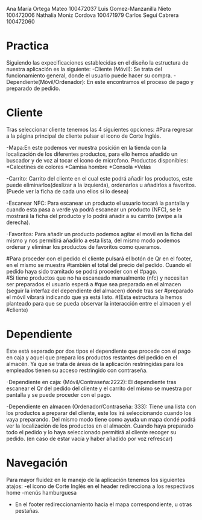 Ana María Ortega Mateo            100472037
Luis Gomez-Manzanilla Nieto    100472006
Nathalia Moniz Cordova        100471979
Carlos Seguí Cabrera            100472060
# Practica
Siguiendo las expecificaciones establecidas en el diseño la estructura de nuestra aplicación es la siguiente:
-Cliente (Móvil): Se trata del funcionamiento general, donde el usuario puede hacer su compra.
-Dependiente(Móvil/Ordenador): En este encontramos el proceso de pago y preparado de pedido.

# Cliente
Tras seleccionar cliente tenemos las 4 siguientes opciones:
#Para regresar a la página principal de cliente pulsar el icono de Corte Inglés.

-Mapa:En este podemos ver nuestra posición en la tienda con la localización de los diferentes productos, para ello hemos añadido un buscador y  de voz al tocar el icono de microfono. 
Productos disponibles:
*Calcetines de colores
*Camisa hombre
*Consola
*Velas

-Carrito: Carrito del cliente en el cual este podrá añadir los productos, este puede eliminarlos(deslizar a la izquierda), ordenarlos u añadirlos a favoritos. (Puede ver la ficha de cada uno ellos si lo desea)

-Escanear NFC: Para escanear un producto el usuario tocará la pantalla y cuando esta pasa a verde ya podrá escanear un producto (NFC), se le mostrará la ficha del producto y lo podrá añadir a su carrito (swipe a la derecha).

-Favoritos: Para añadir un producto podemos agitar el movil en la ficha del mismo y nos permitirá añadirlo a esta lista, del mismo modo podemos ordenar y eliminar los productos de favoritos como queramos.

#Para proceder con el pedido el cliente pulsará el botón de Qr en el footer, en el mismo se muestra #también el total del precio del pedido. Cuando el pedido haya sido tramitado se podrá proceder con el #pago.  
#Si tiene productos que no ha escaneado manualmente (nfc) y necesitan ser preparados el usuario esperá a #que sea preparado en el almacen (seguir la interfaz del dependiente del almacen) dónde tras ser #preparado el móvil vibrará indicando que ya está listo.
#(Esta estructura la hemos planteado para que se pueda observar la interacción entre el almacen y el #cliente)

# Dependiente
Este está separado por dos tipos el dependiente que procede con el pago en caja y aquel que prepara los productos restantes del pedido en el almacén. Ya que se trata de áreas de  la aplicación restringidas para los empleados tienen su acceso restringido con contraseña.

-Dependiente en caja: (Móvil/Contraseña:2222): El dependiente tras escanear el Qr del pedido del cliente y el carrito del mismo se muestra por pantalla  y se puede proceder con el pago.

-Dependiente en almacen (Ordenador/Contraseña: 333): Tiene una lista con los productos a preparar del cliente, este los irá seleccionando cuando los vaya preparando. Del mismo modo tiene como ayuda un mapa dondé podrá ver la localización de los productos en el almacén. Cuando haya preparado todo el pedido y lo haya seleccionado permitirá al cliente recoger su pedido. (en caso de estar vacía y haber añadido por voz refrescar)

# Navegación
Para mayor fluidez en le manejo de la aplicación tenemos los siguientes atajos: 
-el icono de Corte Inglés en el header redirecciona a los respectivos home
-menús hamburguesa
- En el footer redireccionamiento hacia el  mapa correspondiente, u otras pestañas.